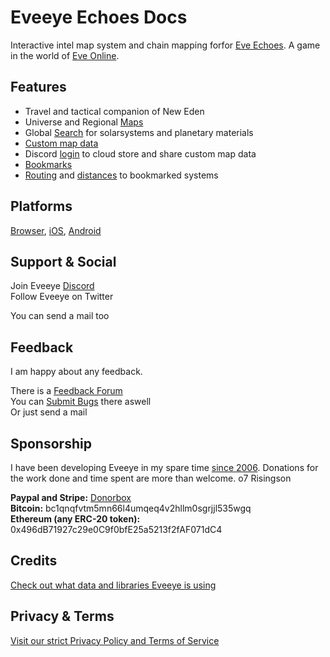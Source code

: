 # Eveeye Echoes Docs

   
Interactive intel map system and chain mapping forfor [Eve Echoes](https://www.eveechoes.com/). A game in the world of [Eve Online](https://www.eveonline.com/signup?invc=fcca28f2-af9d-4435-90e7-b7209bc66497).

## Features

 - Travel and tactical companion of New Eden
 - Universe and Regional [Maps](https://eveeyeechoes.readthedocs.io/en/latest/map/layout/)
 - Global [Search](https://eveeyeechoes.readthedocs.io/en/latest/ui/search/) for solarsystems and planetary materials
 - [Custom map data](https://eveeyeechoes.readthedocs.io/en/latest/data/database/)
 - Discord [login](https://eveeyeechoes.readthedocs.io/en/latest/sync/character-management/) to cloud store and share custom map data
 - [Bookmarks](https://eveeyeechoes.readthedocs.io/en/latest/ui/bookmarks/)
 - [Routing](https://eveeyeechoes.readthedocs.io/en/latest/sync/waypoints/) and [distances](https://eveeyeechoes.readthedocs.io/en/latest/ui/solarsystem-info/) to bookmarked systems

## Platforms

[Browser](https://echoes.eveeye.com), [iOS](https://apps.apple.com/us/app/eveeye-for-eve-echoes/id1527744540), [Android](https://play.google.com/store/apps/details?id=com.eveeye.echoes) 

## Support & Social

Join Eveeye <a href="https://discord.gg/S3yAUJMZQx">Discord</a><br>
Follow Eveeye on <a href="twitter://user?screen_name=eveeyemaps" style="text-decoration:none;pointer-events:all"><span class="help_links">Twitter</span></a><br>
<!-- Join Eveeye on <a href="slack://channel?team=T03CDJ6FV&id=C49UXSC73" style="text-decoration:none;pointer-events:all"><span class="help_links">Tweetfleet Slack</span></a><br>-->
You can <a href="mailto:risingson@eveeye.com" style="text-decoration:none;pointer-events:all"><span class="help_links">send a mail</span></a> too

## Feedback
I am happy about any feedback.

There is a [Feedback Forum](https://feedback.userreport.com/ad67f34b-9307-4c42-9cff-b38c932cc732/#ideas/popular)<br>
You can [Submit Bugs](https://feedback.userreport.com/ad67f34b-9307-4c42-9cff-b38c932cc732/#submit/bug) there aswell<br>
Or just <a href="mailto:risingson@eveeye.com" style="text-decoration:none;pointer-events:all"><span class="help_links">send a mail</span></a>

## Sponsorship
I have been developing Eveeye in my spare time [since 2006](https://eveeye.readthedocs.io/en/latest/history/).
Donations for the work done and time spent are more than welcome.
o7 Risingson

**Paypal and Stripe:**  [Donorbox](https://donorbox.org/eveeye-echoes)<br>
**Bitcoin:**  bc1qnqfvtm5mn66l4umqeq4v2hllm0sgrjjl535wgq<br>
**Ethereum (any ERC-20 token):**  0x496dB71927c29e0C9f0bfE25a5213f2fAF071dC4<br>

## Credits
[Check out what data and libraries Eveeye is using ](https://eveeyeechoes.readthedocs.io/en/latest/sharing/cloud/) 

## Privacy & Terms
[Visit our strict Privacy Policy and Terms of Service](https://eveeyeechoes.readthedocs.io/en/latest/sharing/privacy/) 



<!--stackedit_data:
eyJoaXN0b3J5IjpbODQzNzgyNjQzLDUyNjE3MjE5MywtMTUzND
MzNjU0MCwtNTgyNDM4ODk4LC05NTk4NTU3MywtNzEwMzQ4Mzg0
LDE0NDUzNjc5NDcsLTE2MTU2OTAwMzksLTQ0MDE4NTA3MywtOT
Q1MTkzOTg1LC0xODIzNDEzMjc2LC04NjAwNDI3MzYsOTE4NTEz
NzUyLDE0OTAyODY0ODEsMTQ2Mzg3Mzk2NCwxNjcwMjU1NTMwLD
EwNjYxNTUxMjIsLTE0MjMyMjA5LC0xNDQzODc3MjI2XX0=
-->